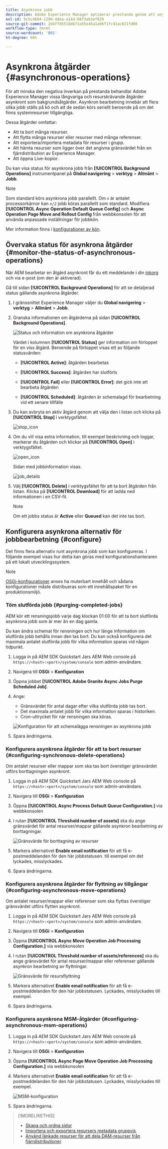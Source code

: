 ```yaml
---
title: Asynkrona jobb
description: Adobe Experience Manager optimerar prestanda genom att asynkront slutföra vissa resurskrävande uppgifter som bakgrundsåtgärder.
exl-id: 9c5c4604-1290-4dea-a14d-08f3ab3ef829
source-git-commit: 2d4ffd5518d671a55e45a1ab6f1fc41ac021fd80
workflow-type: tm+mt
source-wordcount: '801'
ht-degree: 66%

---
```


# Asynkrona åtgärder {#asynchronous-operations}

För att minska den negativa inverkan på prestanda behandlar Adobe Experience Manager vissa långvariga och resurskrävande åtgärder asynkront som bakgrundsåtgärder. Asynkron bearbetning innebär att flera olika jobb ställs på kö och att de sedan körs seriellt beroende på om det finns systemresurser tillgängliga.

Dessa åtgärder omfattar:

* Att ta bort många resurser.
* Att flytta många resurser eller resurser med många referenser.
* Att exportera/importera metadata för resurser i grupp.
* Att hämta resurser som ligger över det angivna gränsvärdet från en fjärrdistribution av Experience Manager.
* Att öppna Live-kopior.

Du kan visa status för asynkrona jobb från **[!UICONTROL Background Operations]** instrumentpanel på **Global navigering** > **verktyg** > **Allmänt** > **Jobb**.

>[!NOTE]
>
>Som standard körs asynkrona jobb parallellt. Om *`n`* är antalet processorkärnor kan *`n/2`* jobb köras parallellt som standard. Modifiera **[!UICONTROL Async Operation Default Queue Config]** och **Async Operation Page Move and Rollout Config** från webbkonsolen för att använda anpassade inställningar för jobbkön.
>
>Mer information finns i [konfigurationer av kön](https://sling.apache.org/documentation/bundles/apache-sling-eventing-and-job-handling.html#queue-configurations).

## Övervaka status för asynkrona åtgärder {#monitor-the-status-of-asynchronous-operations}

När AEM bearbetar en åtgärd asynkront får du ett meddelande i din [inkorg](/help/sites-cloud/authoring/getting-started/inbox.md) och via e-post (om den är aktiverad).

Gå till sidan **[!UICONTROL Background Operations]** för att se detaljerad status gällande asynkrona åtgärder.

1. I gränssnittet Experience Manager väljer du **Global navigering** > **verktyg** > **Allmänt** > **Jobb**.

1. Granska informationen om åtgärderna på sidan **[!UICONTROL Background Operations]**.

   ![Status och information om asynkrona åtgärder](assets/async-operation-status.png)

   Värdet i kolumnen **[!UICONTROL Status]** ger information om förloppet för en viss åtgärd. Beroende på förloppet visas ett av följande statusvärden:

   * **[!UICONTROL Active]**: åtgärden bearbetas

   * **[!UICONTROL Success]**: åtgärden har slutförts

   * **[!UICONTROL Fail]** eller **[!UICONTROL Error]**: det gick inte att bearbeta åtgärden

   * **[!UICONTROL Scheduled]**: åtgärden är schemalagd för bearbetning vid ett senare tillfälle

1. Du kan avbryta en aktiv åtgärd genom att välja den i listan och klicka på **[!UICONTROL Stop]** i verktygsfältet.

   ![stop_icon](assets/async-stop-icon.png)

1. Om du vill visa extra information, till exempel beskrivning och loggar, markerar du åtgärden och klickar på **[!UICONTROL Open]** i verktygsfältet.

   ![open_icon](assets/async-open-icon.png)

   Sidan med jobbinformation visas.

   ![job_details](assets/async-job-details.png)

1. Välj **[!UICONTROL Delete]** i verktygsfältet för att ta bort åtgärden från listan. Klicka på **[!UICONTROL Download]** för att ladda ned informationen i en CSV-fil.

   >[!NOTE]
   >
   >Om ett jobbs status är **Active** eller **Queued** kan det inte tas bort.

## Konfigurera asynkrona alternativ för jobbbearbetning {#configure}

Det finns flera alternativ runt asynkrona jobb som kan konfigureras. I följande exempel visas hur detta kan göras med konfigurationshanteraren på ett lokalt utvecklingssystem.

>[!NOTE]
>
>[OSGi-konfigurationer](/help/implementing/deploying/configuring-osgi.md#creating-osgi-configurations) anses ha muterbart innehåll och sådana konfigurationer måste distribueras som ett innehållspaket för en produktionsmiljö.

### Töm slutförda jobb {#purging-completed-jobs}

AEM kör ett rensningsjobb varje dag klockan 01:00 för att ta bort slutförda asynkrona jobb som är mer än en dag gamla.

Du kan ändra schemat för rensningen och hur länge information om slutförda jobb behålls innan den tas bort. Du kan också konfigurera det maximala antalet slutförda jobb för vilka information sparas vid någon tidpunkt.

1. Logga in på AEM SDK Quickstart Jars AEM Web console på `https://<host>:<port>/system/console` som admin-användare.
1. Navigera till **OSGi** > **Konfiguration**
1. Öppna jobbet **[!UICONTROL Adobe Granite Async Jobs Purge Scheduled Job]**.
1. Ange:
   * Gränsvärdet för antal dagar efter vilka slutförda jobb tas bort.
   * Det maximala antalet jobb för vilka information sparas i historiken.
   * Cron-uttrycket för när rensningen ska köras.

   ![Konfiguration för att schemalägga rensningen av asynkrona jobb](assets/async-purge-job.png)

1. Spara ändringarna.

### Konfigurera asynkrona åtgärder för att ta bort resurser {#configuring-synchronous-delete-operations}

Om antalet resurser eller mappar som ska tas bort överstiger gränsvärdet utförs borttagningen asynkront.

1. Logga in på AEM SDK Quickstart Jars AEM Web console på `https://<host>:<port>/system/console` som admin-användare.
1. Navigera till **OSGi** > **Konfiguration**
1. Öppna **[!UICONTROL Async Process Default Queue Configuration.]** via webbkonsolen
1. I rutan **[!UICONTROL Threshold number of assets]** ska du ange gränsvärdet för antal resurser/mappar gällande asynkron bearbetning av borttagningar.

   ![Gränsvärde för borttagning av resurser](assets/async-delete-threshold.png)

1. Markera alternativet **Enable email notification** för att få e-postmeddelanden för den här jobbstatusen. till exempel om det lyckades, misslyckades.
1. Spara ändringarna.

### Konfigurera asynkrona åtgärder för flyttning av tillgångar {#configuring-asynchronous-move-operations}

Om antalet resurser/mappar eller referenser som ska flyttas överstiger gränsvärdet utförs flytten asynkront.

1. Logga in på AEM SDK Quickstart Jars AEM Web console på `https://<host>:<port>/system/console` som admin-användare.
1. Navigera till **OSGi** > **Konfiguration**
1. Öppna **[!UICONTROL Async Move Operation Job Processing Configuration.]** via webbkonsolen
1. I rutan **[!UICONTROL Threshold number of assets/references]** ska du ange gränsvärdet för antal resurser/mappar eller referenser gällande asynkron bearbetning av flyttningar.

   ![Gränsvärde för resursflyttning](assets/async-move-threshold.png)

1. Markera alternativet **Enable email notification** för att få e-postmeddelanden för den här jobbstatusen. Lyckades, misslyckades till exempel.
1. Spara ändringarna.

### Konfigurera asynkrona MSM-åtgärder {#configuring-asynchronous-msm-operations}

1. Logga in på AEM SDK Quickstart Jars AEM Web console på `https://<host>:<port>/system/console` som admin-användare.
1. Navigera till **OSGi** > **Konfiguration**
1. Öppna **[!UICONTROL Async Page Move Operation Job Processing Configuration.]** via webbkonsolen
1. Markera alternativet **Enable email notification** för att få e-postmeddelanden för den här jobbstatusen. Lyckades, misslyckades till exempel.

   ![MSM-konfiguration](assets/async-msm.png)

1. Spara ändringarna.

>[!MORELIKETHIS]
>
>* [Skapa och ordna sidor](/help/sites-cloud/authoring/fundamentals/organizing-pages.md)
>* [Importera och exportera resursers metadata gruppvis](/help/assets/metadata-import-export.md).
>* [Använd länkade resurser för att dela DAM-resurser från fjärrdistributioner](/help/assets/use-assets-across-connected-assets-instances.md).
